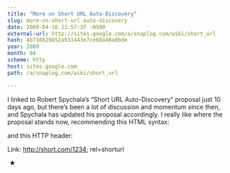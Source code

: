 ```yaml
---
title: "More on Short URL Auto-Discovery"
slug: more-on-short-url-auto-discovery
date: 2009-04-16 21:57:37 -0500
external-url: http://sites.google.com/a/snaplog.com/wiki/short_url
hash: 4b710829852a931443e7ce68a48a8bde
year: 2009
month: 04
scheme: http
host: sites.google.com
path: /a/snaplog.com/wiki/short_url

---
```


I linked to Robert Spychala’s “Short URL Auto-Discovery” proposal just 10 days ago, but there’s been a lot of discussion and momentum since then, and Spychala has updated his proposal accordingly. I really like where the proposal stands now, recommending this HTML syntax:


<link rel="shorturl" href="http://short.com/1234" />


and this HTTP header:


Link: <http://short.com/1234>; rel=shorturl



 ★ 

